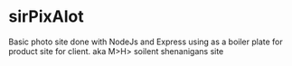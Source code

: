 # sirPixAlot
Basic photo site done with NodeJs and Express using as a boiler plate for product site for client. aka M>H> soilent shenanigans site  
